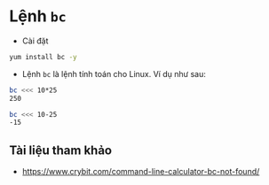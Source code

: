 # Lệnh `bc`
- Cài đặt
```sh
yum install bc -y
```
- Lệnh `bc` là lệnh tính toán cho Linux. Ví dụ như sau:
```sh
bc <<< 10*25
250

bc <<< 10-25
-15
```

## Tài liệu tham khảo
- https://www.crybit.com/command-line-calculator-bc-not-found/
